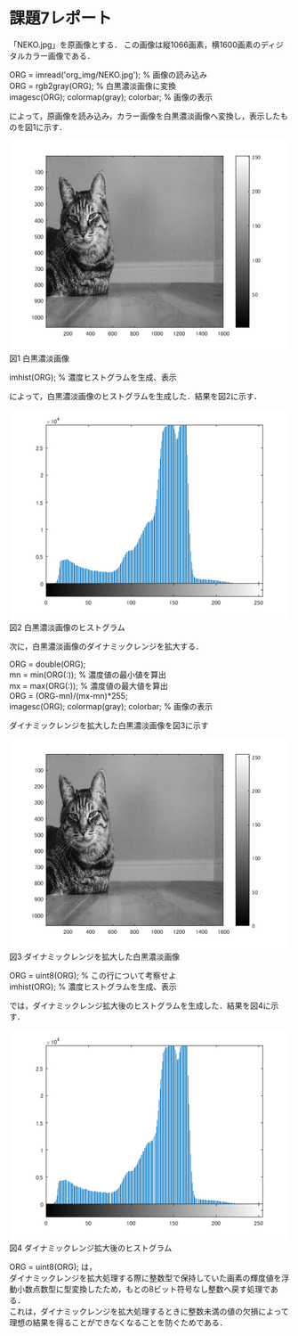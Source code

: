 # 課題7レポート

「NEKO.jpg」を原画像とする． この画像は縦1066画素，横1600画素のディジタルカラー画像である．  

ORG = imread('org_img/NEKO.jpg'); % 画像の読み込み  
ORG = rgb2gray(ORG); % 白黒濃淡画像に変換  
imagesc(ORG); colormap(gray); colorbar; % 画像の表示  

によって，原画像を読み込み，カラー画像を白黒濃淡画像へ変換し，表示したものを図1に示す．  

![図1 白黒濃淡画像](https://github.com/tainak/lecture_image_processing/blob/master/repo_img/kadai7_0.png)  
図1 白黒濃淡画像  

imhist(ORG); % 濃度ヒストグラムを生成、表示  

によって，白黒濃淡画像のヒストグラムを生成した．結果を図2に示す．  

![図2 白黒濃淡画像のヒストグラム](https://github.com/tainak/lecture_image_processing/blob/master/repo_img/kadai7_1.png)  
図2 白黒濃淡画像のヒストグラム  

次に，白黒濃淡画像のダイナミックレンジを拡大する．  

ORG = double(ORG);  
mn = min(ORG(:)); % 濃度値の最小値を算出  
mx = max(ORG(:)); % 濃度値の最大値を算出  
ORG = (ORG-mn)/(mx-mn)*255;  
imagesc(ORG); colormap(gray); colorbar; % 画像の表示  

ダイナミックレンジを拡大した白黒濃淡画像を図3に示す  

![図3 ダイナミックレンジを拡大した白黒濃淡画像](https://github.com/tainak/lecture_image_processing/blob/master/repo_img/kadai7_2.png)  
図3 ダイナミックレンジを拡大した白黒濃淡画像  

ORG = uint8(ORG); % この行について考察せよ  
imhist(ORG); % 濃度ヒストグラムを生成、表示  

では，ダイナミックレンジ拡大後のヒストグラムを生成した．結果を図4に示す．  

![図4 ダイナミックレンジ拡大後のヒストグラム](https://github.com/tainak/lecture_image_processing/blob/master/repo_img/kadai7_3.png)  
図4 ダイナミックレンジ拡大後のヒストグラム  

ORG = uint8(ORG); は，  
ダイナミックレンジを拡大処理する際に整数型で保持していた画素の輝度値を浮動小数点数型に型変換したため，もとの8ビット符号なし整数へ戻す処理である．  
これは，ダイナミックレンジを拡大処理するときに整数未満の値の欠損によって理想の結果を得ることができなくなることを防ぐためである．  
